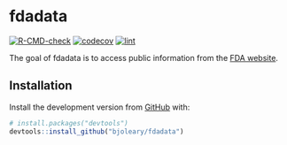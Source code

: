 
<!-- README.md is generated from README.Rmd. Please edit that file -->

# fdadata

<!-- badges: start -->

[![R-CMD-check](https://github.com/bjoleary/fdadata/workflows/R-CMD-check/badge.svg)](https://github.com/bjoleary/fdadata/actions?query=workflow%3AR-CMD-check)
[![codecov](https://codecov.io/gh/bjoleary/fdadata/branch/main/graph/badge.svg?token=1AZQLVTB0B)](https://codecov.io/gh/bjoleary/fdadata)
[![lint](https://github.com/bjoleary/fdadata/workflows/lint/badge.svg)](https://github.com/bjoleary/fdadata/actions?query=workflow%3Alint)
<!-- badges: end -->

The goal of fdadata is to access public information from the [FDA
website](https://www.fda.gov).

## Installation

<!-- You can install the released version of fdadata from [CRAN](https://CRAN.R-project.org) with: -->
<!-- ``` r -->
<!-- install.packages("fdadata") -->
<!-- ``` -->

Install the development version from [GitHub](https://github.com/) with:

``` r
# install.packages("devtools")
devtools::install_github("bjoleary/fdadata")
```

<!-- ## Example -->
<!-- This is a basic example which shows you how to solve a common problem: -->
<!-- ```{r example} -->
<!-- library(fdadata) -->
<!-- ## basic example code -->
<!-- ``` -->
